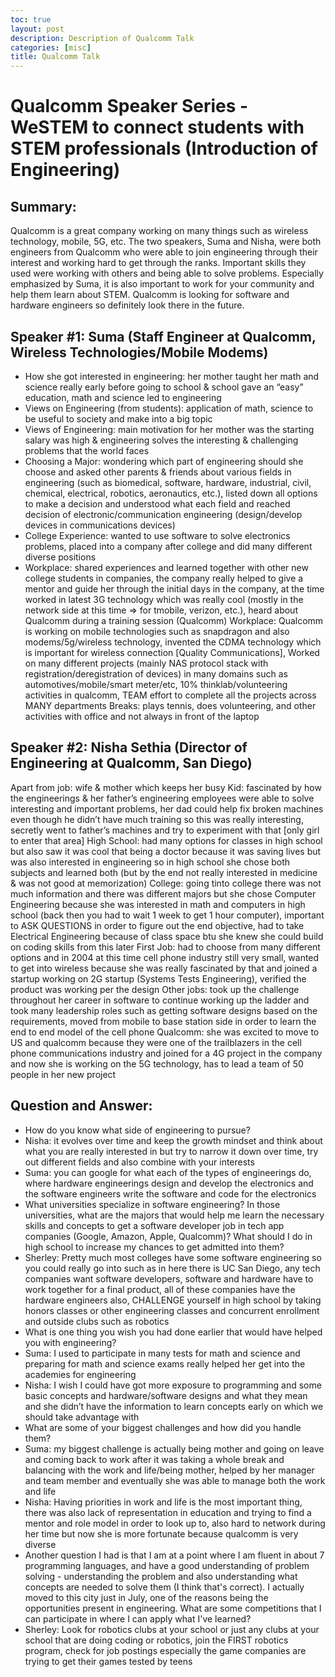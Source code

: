```yaml
---
toc: true
layout: post
description: Description of Qualcomm Talk
categories: [misc]
title: Qualcomm Talk
---
```

# Qualcomm Speaker Series - WeSTEM to connect students with STEM professionals (Introduction of Engineering)

## Summary: 
Qualcomm is a great company working on many things such as wireless technology, mobile, 5G, etc. The two speakers, Suma and Nisha, were both engineers from Qualcomm who were able to join engineering through their interest and working hard to get through the ranks. Important skills they used were working with others and being able to solve problems. Especially emphasized by Suma, it is also important to work for your community and help them learn about STEM. Qualcomm is looking for software and hardware engineers so definitely look there in the future.

## Speaker #1: Suma (Staff Engineer at Qualcomm, Wireless Technologies/Mobile Modems)
- How she got interested in engineering: her mother taught her math and science really early before going to school & school gave an “easy” education, math and science led to engineering
- Views on Engineering (from students): application of math, science to be useful to society and make into a big topic
- Views of Engineering: main motivation for her mother was the starting salary was high & engineering solves the interesting & challenging problems that the world faces
- Choosing a Major: wondering which part of engineering should she choose and asked other parents & friends about various fields in engineering (such as biomedical, software, hardware, industrial, civil, chemical, electrical, robotics, aeronautics, etc.), listed down all options to make a decision and understood what each field and reached decision of electronic/communication engineering (design/develop devices in communications devices)
- College Experience: wanted to use software to solve electronics problems, placed into a company after college and did many different diverse positions 
- Workplace: shared experiences and learned together with other new college students in companies, the company really helped to give a mentor and guide her through the initial days in the company, at the time worked in latest 3G technology which was really cool (mostly in the network side at this time => for tmobile, verizon, etc.), heard about Qualcomm during a training session
(Qualcomm) Workplace: Qualcomm is working on mobile technologies such as snapdragon and also modems/5g/wireless technology, invented the CDMA technology which is important for wireless connection [Quality Communications], Worked on many different projects (mainly NAS protocol stack with registration/deregistration of devices) in many domains such as automotives/mobile/smart meter/etc, 10% thinklab/volunteering activities in qualcomm, TEAM effort to complete all the projects across MANY departments
Breaks: plays tennis, does volunteering, and other activities with office and not always in front of the laptop

## Speaker #2: Nisha Sethia (Director of Engineering at Qualcomm, San Diego)
Apart from job: wife & mother which keeps her busy
Kid: fascinated by how the engineerings & her father’s engineering employees were able to solve interesting and important problems, her dad could help fix broken machines even though he didn’t have much training so this was really interesting, secretly went to father’s machines and try to experiment with that [only girl to enter that area]
High School: had many options for classes in high school but also saw it was cool that being a doctor because it was saving lives but was also interested in engineering so in high school she chose both subjects and learned both (but by the end not really interested in medicine & was not good at memorization)
College: going tinto college there was not much information and there was different majors but she chose Computer Engineering because she was interested in math and computers in high school (back then you had to wait 1 week to get 1 hour computer), important to ASK QUESTIONS in order to figure out the end objective, had to take Electrical Engineering because of class space btu she knew she could build on coding skills from this later
First Job: had to choose from many different options and in 2004 at this time cell phone industry still very small, wanted to get into wireless because she was really fascinated by that and joined a startup working on 2G startup (Systems Tests Engineering), verified the product was working per the design
Other jobs: took up the challenge throughout her career in software to continue working up the ladder and took many leadership roles such as getting software designs based on the requirements, moved from mobile to base station side in order to learn the end to end model of the cell phone
Qualcomm: she was excited to move to US and qualcomm because they were one of the trailblazers in the cell phone communications industry and joined for a 4G project in the company and now she is working on the 5G technology, has to lead a team of 50 people in her new project

## Question and Answer:
- How do you know what side of engineering to pursue?
- Nisha: it evolves over time and keep the growth mindset and think about what you are really interested in but try to narrow it down over time, try out different fields and also combine with your interests
- Suma: you can google for what each of the types of engineerings do, where hardware engineerings design and develop the electronics and the software engineers write the software and code for the electronics
- What universities specialize in software engineering? In those universities, what are the majors that would help me learn the necessary skills and concepts to get a software developer job in tech app companies (Google, Amazon, Apple, Qualcomm)? What should I do in high school to increase my chances to get admitted into them?
- Sherley: Pretty much most colleges have some software engineering so you could really go into such as in here there is UC San Diego, any tech companies want software developers, software and hardware have to work together for a final product, all of these companies have the hardware engineers also, CHALLENGE yourself in high school by taking honors classes or other engineering classes and concurrent enrollment and outside clubs such as robotics
- What is one thing you wish you had done earlier that would have helped you with engineering?
- Suma: I used to participate in many tests for math and science and preparing for math and science exams really helped her get into the academies for engineering
- Nisha: I wish I could have got more exposure to programming and some basic concepts and hardware/software designs and what they mean and she didn’t have the information to learn concepts early on which we should take advantage with 
- What are some of your biggest challenges and how did you handle them?
- Suma: my biggest challenge is actually being mother and going on leave and coming back to work after it was taking a whole break and balancing with the work and life/being mother, helped by her manager and team member and eventually she was able to manage both the work and life
- Nisha: Having priorities in work and life is the most important thing, there was also lack of representation in education and trying to find a mentor and role model in order to look up to, also hard to network during her time but now she is more fortunate because qualcomm is very diverse
- Another question I had is that I am at a point where I am fluent in about 7 programming languages, and have a good understanding of problem solving - understanding the problem and also understanding what concepts are needed to solve them (I think that's correct). I actually moved to this city just in July, one of the reasons being the opportunities present in engineering. What are some competitions that I can participate in where I can apply what I've learned?
- Sherley: Look for robotics clubs at your school or just any clubs at your school that are doing coding or robotics, join the FIRST robotics program, check for job postings especially the game companies are trying to get their games tested by teens

